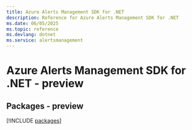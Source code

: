 ```yaml
---
title: Azure Alerts Management SDK for .NET
description: Reference for Azure Alerts Management SDK for .NET
ms.date: 06/05/2025
ms.topic: reference
ms.devlang: dotnet
ms.service: alertsmanagement
---
```

# Azure Alerts Management SDK for .NET - preview
## Packages - preview
[!INCLUDE [packages](alerts-management-index.md)]